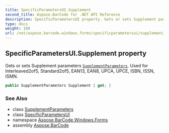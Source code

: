 ```yaml
---
title: SpecificParametersUI.Supplement
second_title: Aspose.BarCode for .NET API Reference
description: SpecificParametersUI property. Gets or sets Supplement parameters SupplementParameters. Used for Interleaved2of5 Standard2of5 EAN13 EAN8 UPCA UPCE ISBN ISSN ISMN
type: docs
weight: 160
url: /net/aspose.barcode.windows.forms/specificparametersui/supplement/
---
```

## SpecificParametersUI.Supplement property

Gets or sets Supplement parameters [`SupplementParameters`](../../../aspose.barcode.generation/supplementparameters/). Used for Interleaved2of5, Standard2of5, EAN13, EAN8, UPCA, UPCE, ISBN, ISSN, ISMN.

```csharp
public SupplementParameters Supplement { get; }
```

### See Also

* class [SupplementParameters](../../../aspose.barcode.generation/supplementparameters/)
* class [SpecificParametersUI](../)
* namespace [Aspose.BarCode.Windows.Forms](../../specificparametersui/)
* assembly [Aspose.BarCode](../../../)


